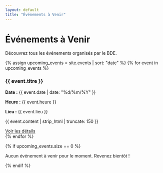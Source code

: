 ```yaml
---
layout: default
title: "Événements à Venir"
---
```


# Événements à Venir

Découvrez tous les événements organisés par le BDE.

{% assign upcoming_events = site.events | sort: "date" %}
{% for event in upcoming_events %}
<div class="event-card">
  <h3>{{ event.titre }}</h3>
  <p><strong>Date :</strong> {{ event.date | date: "%d/%m/%Y" }}</p>
  <p><strong>Heure :</strong> {{ event.heure }}</p>
  <p><strong>Lieu :</strong> {{ event.lieu }}</p>
  <p>{{ event.content | strip_html | truncate: 150 }}</p>
  <a href="{{ event.url | relative_url }}">Voir les détails</a>
</div>
{% endfor %}

{% if upcoming_events.size == 0 %}
<p>Aucun événement à venir pour le moment. Revenez bientôt !</p>
{% endif %}
